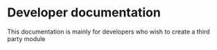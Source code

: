 # Developer documentation

This documentation is mainly for developers who wish to create a third party
module
